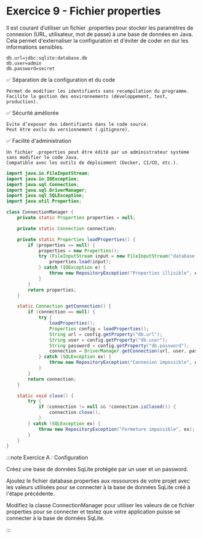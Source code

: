 # Exercice 9 - Fichier properties

Il est courant d’utiliser un fichier .properties pour stocker les paramètres de connexion (URL, utilisateur, mot de passe) à une base de données en Java. 
Cela permet d'externaliser la configuration et d'éviter de coder en dur les informations sensibles.


```properties showLineNumbers title="database.properties"
db.url=jdbc:sqlite:database.db
db.user=admin
db.password=secret
```

✅ Séparation de la configuration et du code

    Permet de modifier les identifiants sans recompilation du programme.
    Facilite la gestion des environnements (développement, test, production).

✅ Sécurité améliorée

    Évite d’exposer des identifiants dans le code source.
    Peut être exclu du versionnement (.gitignore).

✅ Facilité d'administration

    Un fichier .properties peut être édité par un administrateur système sans modifier le code Java.
    Compatible avec les outils de déploiement (Docker, CI/CD, etc.).

```java showLineNumbers
import java.io.FileInputStream;
import java.io.IOException;
import java.sql.Connection;
import java.sql.DriverManager;
import java.sql.SQLException;
import java.util.Properties;

class ConnectionManager {
    private static Properties properties = null;

    private static Connection connection;

    private static Properties loadProperties() {
        if (properties == null) {
            properties = new Properties();
            try (FileInputStream input = new FileInputStream("database.properties")) {
                properties.load(input);
            } catch (IOException e) {
                throw new RepositoryException("Properties illisible", e);
            }
        }
        return properties;
    }

    static Connection getConnection() {
        if (connection == null) {
            try {
                loadProperties();
                Properties config = loadProperties();
                String url = config.getProperty("db.url");
                String user = config.getProperty("db.user");
                String password = config.getProperty("db.password");
                connection = DriverManager.getConnection(url, user, password);
            } catch (SQLException ex) {
                throw new RepositoryException("Connexion impossible", ex);
            }
        }
        return connection;
    }

    static void close() {
        try {
            if (connection != null && !connection.isClosed()) {
                connection.close();
            }
        } catch (SQLException ex) {
            throw new RepositoryException("Fermeture impossible", ex);
        }
    }
}
```

:::note Exercice A : Configuration

Créez une base de données SqLite protégée par un user et
un password. 

Ajoutez le fichier database.properties aux ressources
de votre projet avec les valeurs utilisées pour se connecter à la base de données
SqLite créé à l'étape précédente.

Modifiez la classe ConnectionManager pour utiliser les valeurs
de ce fichier properties pour se connecter et testez que votre
application puisse se connecter à la base de données SqLite.

:::